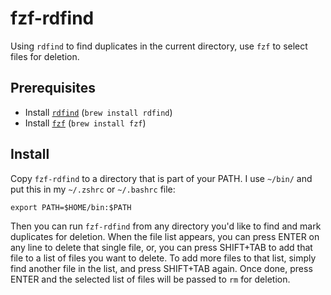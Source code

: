# fzf-rdfind
Using `rdfind` to find duplicates in the current directory, use `fzf` to select files for deletion.

## Prerequisites
- Install [`rdfind`](https://rdfind.pauldreik.se/) (`brew install rdfind`)
- Install [`fzf`](https://github.com/junegunn/fzf) (`brew install fzf`)

## Install
Copy `fzf-rdfind` to a directory that is part of your PATH. I use `~/bin/` and put this in my `~/.zshrc` or `~/.bashrc` file:

```shell
export PATH=$HOME/bin:$PATH
```

Then you can run `fzf-rdfind` from any directory you'd like to find and mark duplicates for deletion. When the file list appears, you can press ENTER on any line to delete that single file, or, you can press SHIFT+TAB to add that file to a list of files you want to delete. To add more files to that list, simply find another file in the list, and press SHIFT+TAB again. Once done, press ENTER and the selected list of files will be passed to `rm` for deletion.
